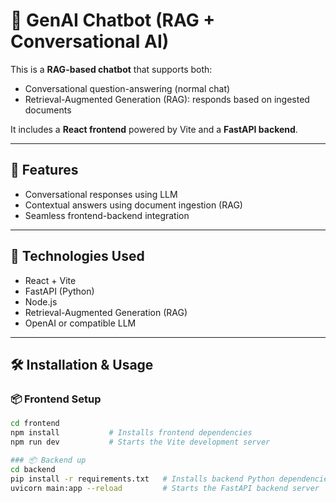 # 🧠 GenAI Chatbot (RAG + Conversational AI)

This is a **RAG-based chatbot** that supports both:

- Conversational question-answering (normal chat)
- Retrieval-Augmented Generation (RAG): responds based on ingested documents

It includes a **React frontend** powered by Vite and a **FastAPI backend**.

---

## 🚀 Features

- Conversational responses using LLM
- Contextual answers using document ingestion (RAG)
- Seamless frontend-backend integration

---

## 🧩 Technologies Used

- React + Vite
- FastAPI (Python)
- Node.js
- Retrieval-Augmented Generation (RAG)
- OpenAI or compatible LLM

---

## 🛠️ Installation & Usage

### 📦 Frontend Setup

```bash
cd frontend
npm install           # Installs frontend dependencies
npm run dev           # Starts the Vite development server

### 📦 Backend up
cd backend
pip install -r requirements.txt   # Installs backend Python dependencies
uvicorn main:app --reload         # Starts the FastAPI backend server

